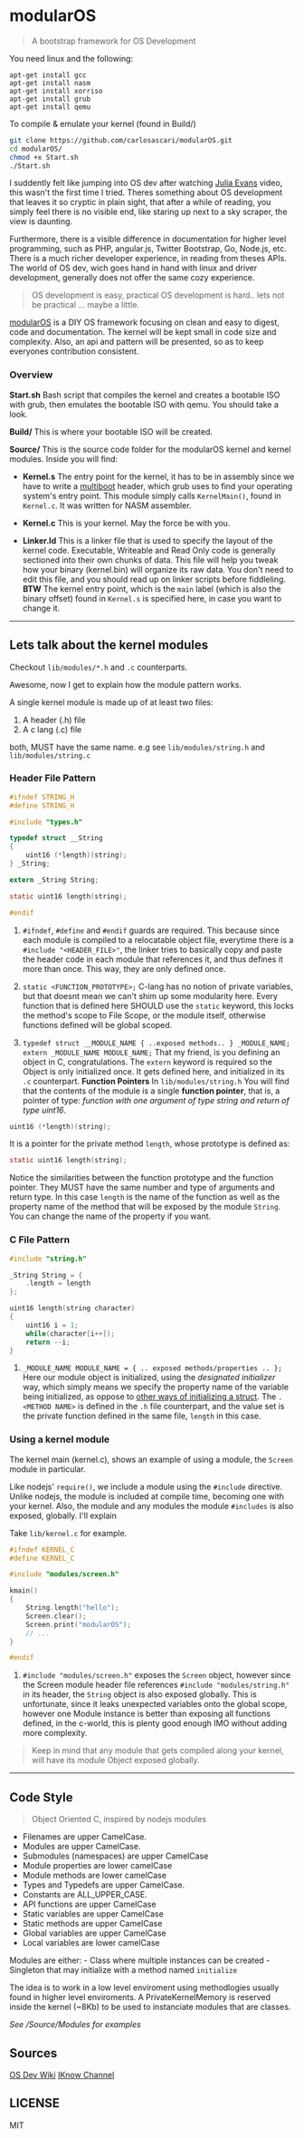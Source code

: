 # modularOS 

> A bootstrap framework for OS Development

You need linux and the following:

	apt-get install gcc
	apt-get install nasm
	apt-get install xorriso
	apt-get install grub
	apt-get install qemu

To compile & emulate your kernel (found in Build/)
```sh
git clone https://github.com/carlosascari/modularOS.git
cd modularOS/
chmod +x Start.sh
./Start.sh
```

I suddently felt like jumping into OS dev after watching [Julia Evans](
https://www.youtube.com/watch?v=0IQlpFWTFbM) video, this wasn't the first time I tried. Theres something about OS development that leaves it so cryptic in plain sight, that after a while of reading, you simply feel there is no visible end, like staring up next to a sky scraper, the view is daunting.

Furthermore, there is a visible difference in documentation for higher level programming, such as PHP, angular.js, Twitter Bootstrap, Go, Node.js, etc. There is a much richer developer experience, in reading from theses APIs. The world of OS dev, wich goes hand in hand with linux and driver development, generally does not offer the same cozy experience.

> OS development is easy, practical OS development is hard..
> lets not be practical ... maybe a little.

[modularOS](https://github.com/carlosascari/modularOS.git) is a DIY OS framework focusing on clean and easy to digest, code and documentation. The kernel will be kept small in code size and complexity. Also, an api and pattern will be presented, so as to keep everyones contribution consistent.

### Overview

**Start.sh**
Bash script that compiles the kernel and creates a bootable ISO with grub, then emulates the bootable ISO with qemu. You should take a look.

**Build/**
This is where your bootable ISO will be created.

**Source/**
This is the source code folder for the modularOS kernel and kernel modules. Inside you will find:

- **Kernel.s**
The entry point for the kernel, it has to be in assembly since we have to write a [multiboot](http://www.gnu.org/software/grub/manual/multiboot/multiboot.html#OS-image-format) header, which grub uses to find your operating system's entry point. This module simply calls `KernelMain()`, found in `Kernel.c`.
It was written for NASM assembler.

- **Kernel.c**
This is your kernel. May the force be with you.

- **Linker.ld**
This is a linker file that is used to specify the layout of the kernel code. Executable, Writeable and Read Only code is generally sectioned into their own chunks of data.
This file will help you tweak how your binary (kernel.bin) will organize its raw data. You don't need to edit this file, and you should read up on linker scripts before fiddleling.
**BTW** The kernel entry point, which is the `main` label (which is also the binary offset) found in `Kernel.s` is specified here, in case you want to change it. 

-----------------

## Lets talk about the kernel modules

Checkout `lib/modules/*.h` and `.c` counterparts.

Awesome, now I get to explain how the module pattern works.

A single kernel module is made up of at least two files:

1. A header (.h) file
2. A c lang (.c) file

both, MUST have the same name. e.g see `lib/modules/string.h` and `lib/modules/string.c`

### Header File Pattern

```h 
#ifndef STRING_H
#define STRING_H

#include "types.h"

typedef struct __String
{
    uint16 (*length)(string);
} _String;

extern _String String;

static uint16 length(string);

#endif
```

1. `#ifndef`, `#define` and `#endif` guards are required.
This because since each module is compiled to a relocatable object file, everytime there is a `#include "<HEADER_FILE>"`, the linker tries to basically copy and paste the header code in each module that references it, and thus defines it more than once. This way, they are only defined once.

2. `static <FUNCTION_PROTOTYPE>;`
C-lang has no notion of private variables, but that doesnt mean we can't shim up some modularity here. Every function that is defined here SHOULD use the `static` keyword, this locks the method's scope to File Scope, or the module itself, otherwise functions defined will be global scoped.


2. `typedef struct __MODULE_NAME { ..exposed methods.. } _MODULE_NAME;`
`extern _MODULE_NAME MODULE_NAME;`
That my friend, is you defining an object in C, congratulations.
The `extern` keyword is required so the Object is only initialized once. It gets defined here, and initialized in its `.c` counterpart.
**Function Pointers**
In `lib/modules/string.h`
You will find that the contents of the module is a single **function pointer**, that is, a pointer of type: *function with one argument of type string and return of type uint16*.
```c
uint16 (*length)(string);
```
It is a pointer for the private method `length`, whose prototype is defined as:
```c
static uint16 length(string);
```
Notice the similarities between the function prototype and the function pointer. They MUST have the same number and type of arguments and return type.
In this case `length` is the name of the function as well as the property name of the method that will be exposed by the module `String`. You can change the name of the property if you want.

### C File Pattern

```c
#include "string.h"

_String String = {
    .length = length
};

uint16 length(string character)
{
    uint16 i = 1;
    while(character[i++]);  
    return --i;
}

```

1. `_MODULE_NAME MODULE_NAME = { .. exposed methods/properties .. };`
Here our module object is initialized, using the *designated initializer* way, which simply means we specify the property name of the variable being initialized, as oppose to [other ways of initializing a struct](http://en.cppreference.com/w/c/language/struct_initialization). The `.<METHOD NAME>` is defined in the `.h` file counterpart, and the value set is the private function defined in the same file, `length` in this case.

### Using a kernel module

The kernel main (kernel.c), shows an example of using a module, the `Screen` module in particular. 

Like nodejs' `require()`, we include a module using the `#include` directive. Unlike nodejs, the module is included at compile time, becoming one with your kernel. Also, the module and any modules the module `#includes` is also exposed, globally. I'll explain

Take `lib/kernel.c` for example.

```c
#ifndef KERNEL_C
#define KERNEL_C

#include "modules/screen.h"

kmain()
{
	String.length("hello");
	Screen.clear();
	Screen.print("modularOS");
	// ...
}

#endif
```

1. `#include "modules/screen.h"` exposes the `Screen` object, however since the Screen module header file references `#include "modules/string.h"` in its header, the `String` object is also exposed globally.
This is unfortunate, since it leaks unexpected variables onto the global scope, however one Module instance is better than exposing all functions defined, in the c-world, this is plenty good enough IMO without adding more complexity.

> Keep in mind that any module that gets compiled along your kernel, will have its module Object exposed globally.


-----------------

## Code Style

> Object Oriented C, inspired by nodejs modules

- Filenames are upper CamelCase.
- Modules are upper CamelCase.
- Submodules (namespaces) are upper CamelCase
- Module properties are lower camelCase 
- Module methods are lower camelCase 
- Types and Typedefs are upper CamelCase.
- Constants are ALL_UPPER_CASE.
- API functions are upper CamelCase
- Static variables are upper CamelCase
- Static methods are upper CamelCase
- Global variables are upper CamelCase
- Local variables are lower camelCase

Modules are either:
	- Class where multiple instances can be created
	- Singleton that may initialize with a method named `initialize`

The idea is to work in a low level enviroment using methodlogies usually found in higher level enviroments.
A PrivateKernelMemory is reserved inside the kernel (~8Kb) to be used to instanciate modules that are classes.

*See /Source/Modules for examples*

## Sources 

[OS Dev Wiki](http://http://wiki.osdev.org)
[IKnow Channel](https://www.youtube.com/channel/UCofr5KcAmI_CB_tCYpVzZEw)

## LICENSE 

MIT


